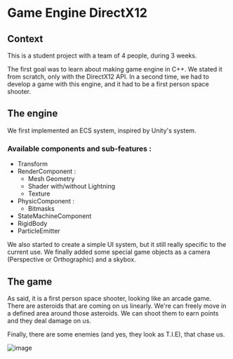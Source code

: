 # Game Engine DirectX12

## Context
This is a student project with a team of 4 people, during 3 weeks.

The first goal was to learn about making game engine in C++. We stated it from scratch, only with the DirectX12 API.
In a second time, we had to develop a game with this engine, and it had to be a first person space shooter.

## The engine
We first implemented an ECS system, inspired by Unity's system.

### Available components and sub-features : 
- Transform
- RenderComponent :
    - Mesh Geometry
    - Shader with/without Lightning
    - Texture
- PhysicComponent :
    - Bitmasks
- StateMachineComponent
- RigidBody
- ParticleEmitter

We also started to create a simple UI system, but it still really specific to the current use.
We finally added some special game objects as a camera (Perspective or Orthographic) and a skybox.

## The game
As said, it is a first person space shooter, looking like an arcade game.
There are asteroids that are coming on us linearly. We're can freely move in a defined area around those asteroids.
We can shoot them to earn points and they deal damage on us.

Finally, there are some enemies (and yes, they look as T.I.E), that chase us.

![image](https://github.com/Loctryl/Game-Engine-DirectX12/assets/91985442/939bb035-0307-4585-b63d-0bd186cb843d)
